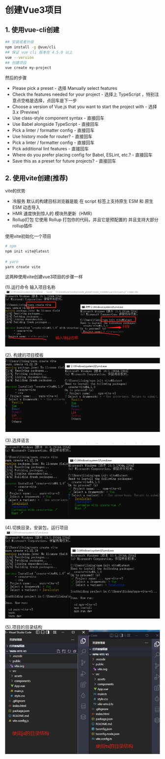 # 创建Vue3项目

## 1. 使用vue-cli创建
```bash
## 安装或者升级
npm install -g @vue/cli
## 保证 vue cli 版本在 4.5.0 以上
vue --version
## 创建项目
vue create my-project
```
然后的步骤

- Please pick a preset - 选择 Manually select features
- Check the features needed for your project - 选择上 TypeScript ，特别注意点空格是选择，点回车是下一步
- Choose a version of Vue.js that you want to start the project with - 选择 3.x (Preview)
- Use class-style component syntax - 直接回车
- Use Babel alongside TypeScript - 直接回车
- Pick a linter / formatter config - 直接回车
- Use history mode for router? - 直接回车
- Pick a linter / formatter config - 直接回车
- Pick additional lint features - 直接回车
- Where do you prefer placing config for Babel, ESLint, etc.? - 直接回车
- Save this as a preset for future projects? - 直接回车

## 2. 使用vite创建(推荐)
vite的优势
- 冷服务   默认的构建目标浏览器是能 在 script 标签上支持原生 ESM 和 原生 ESM 动态导入
- HMR  速度快到惊人的 模块热更新（HMR）
- Rollup打包  它使用 Rollup 打包你的代码，并且它是预配置的 并且支持大部分rollup插件

使用vite初始化一个项目
```bash
# npm
npm init vite@latest

# yarn
yarn create vite
```

这两种使用vite创建vue3项目的步骤一样

(1).运行命令 输入项目名称
![img](./image/name.png)

(2). 构建的项目模板
![img](./image/framework.png)

(3).选择语言
![img](./image/variant.png)

(4).切换目录，安装包，运行项目
![img](./image/run.png)

(5).项目的目录结构
![img](./image/mljg.png)
